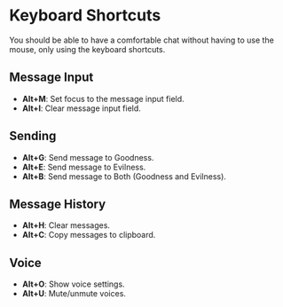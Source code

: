 # Keyboard Shortcuts
You should be able to have a comfortable chat without having to use the mouse, only using the keyboard shortcuts.

## Message Input
- **Alt+M**: Set focus to the message input field.
- **Alt+I**: Clear message input field.

## Sending
- **Alt+G**: Send message to Goodness.
- **Alt+E**: Send message to Evilness.
- **Alt+B**: Send message to Both (Goodness and Evilness).

## Message History
- **Alt+H**: Clear messages.
- **Alt+C**: Copy messages to clipboard.

## Voice
- **Alt+O**: Show voice settings.
- **Alt+U**: Mute/unmute voices.